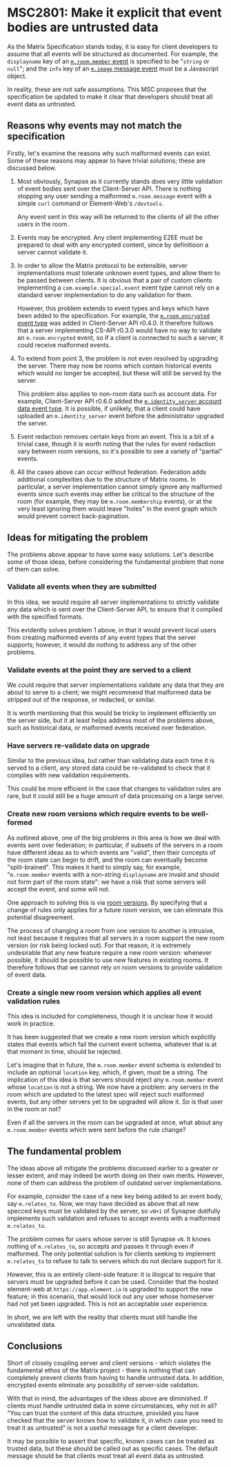 # MSC2801: Make it explicit that event bodies are untrusted data

As the Matrix Specification stands today, it is easy for client developers to
assume that all events will be structured as documented. For example, the
`displayname` key of an [`m.room.member`
event](https://matrix.org/docs/spec/client_server/r0.6.1#m-room-member) is
specified to be "`string` or `null`"; and the `info` key of an [`m.image`
message event](https://matrix.org/docs/spec/client_server/r0.6.1#m-image) must
be a Javascript object.

In reality, these are not safe assumptions. This MSC proposes that the
specification be updated to make it clear that developers should treat all
event data as untrusted.

## Reasons why events may not match the specification

Firstly, let's examine the reasons why such malformed events can exist. Some of
these reasons may appear to have trivial solutions; these are discussed below.

 1. Most obviously, Synapse as it currently stands does very little validation
    of event bodies sent over the Client-Server API. There is nothing stopping
    any user sending a malformed `m.room.message` event with a simple `curl`
    command or Element-Web's `/devtools`.

    Any event sent in this way will be returned to the clients of all the other
    users in the room.

 2. Events may be encrypted. Any client implementing E2EE must be prepared to
    deal with any encrypted content, since by definitioon a server cannot
    validate it.

 3. In order to allow the Matrix protocol to be extensible, server
    implementations must tolerate unknown event types, and allow them to be
    passed between clients. It is obvious that a pair of custom clients
    implementing a `com.example.special.event` event type cannot rely on a
    standard server implementation to do any validation for them.

    However, this problem extends to event types and keys which have been added
    to the specification. For example, the [`m.room.encrypted` event
    type](https://matrix.org/docs/spec/client_server/r0.6.1#m-room-encrypted)
    was added in Client-Server API r0.4.0. It therefore follows that a server
    implementing CS-API r0.3.0 would have no way to validate an
    `m.room.encrypted` event, so if a client is connected to such a server, it
    could receive malformed events.

 4. To extend from point 3, the problem is not even resolved by upgrading the
    server. There may now be rooms which contain historical events which would
    no longer be accepted, but these will still be served by the server.

    This problem also applies to non-room data such as account data. For
    example, Client-Server API r0.6.0 added the [`m.identity_server` account
    data event
    type](https://matrix.org/docs/spec/client_server/r0.6.1#m-identity-server).
    It is possible, if unlikely, that a client could have uploaded an
    `m.identity_server` event before the administrator upgraded the server.

 5. Event redaction removes certain keys from an event. This is a bit of a
    trivial case, though it is worth noting that the rules for event redaction
    vary between room versions, so it's possible to see a variety of "partial"
    events.

 6. All the cases above can occur without federation. Federation adds
    additional complexities due to the structure of Matrix rooms. In
    particular, a server implementation cannot simply ignore any malformed
    events since such events may either be critical to the structure of the
    room (for example, they may be `m.room.membership` events), or at the very
    least ignoring them would leave "holes" in the event graph which would
    prevent correct back-pagination.

## Ideas for mitigating the problem

The problems above appear to have some easy solutions. Let's describe some of
those ideas, before considering the fundamental problem that none of them can
solve.

### Validate all events when they are submitted

In this idea, we would require all server implementations to strictly validate
any data which is sent over the Client-Server API, to ensure that it complied
with the specified formats.

This evidently solves problem 1 above, in that it would prevent local users from
creating malformed events of any event types that the server supports; however,
it would do nothing to address any of the other problems.

### Validate events at the point they are served to a client

We could require that server implementations validate any data that they are
about to serve to a client; we might recommend that malformed data be stripped
out of the response, or redacted, or similar.

It is worth mentioning that this would be tricky to implement efficiently on
the server side, but it at least helps address most of the problems above, such
as historical data, or malformed events received over federation.

### Have servers re-validate data on upgrade

Similar to the previous idea, but rather than validating data each time it is
served to a client, any stored data could be re-validated to check that it
complies with new validation requirements.

This could be more efficient in the case that changes to validation rules are
rare, but it could still be a huge amount of data processing on a large server.

### Create new room versions which require events to be well-formed

As outlined above, one of the big problems in this area is how we deal with
events sent over federation; in particular, if subsets of the servers in a room
have different ideas as to which events are "valid", then their concepts of the
room state can begin to drift, and the room can eventually become
"split-brained". This makes it hard to simply say, for example,
"`m.room.member` events with a non-string `displayname` are invald and should
not form part of the room state": we have a risk that some servers will accept
the event, and some will not.

One approach to solving this is via [room
versions](https://matrix.org/docs/spec/index#room-versions). By specifying that
a change of rules only applies for a future room version, we can eliminate this
potential disagreement.

The process of changing a room from one version to another is intrusive, not
least because it requires that all servers in a room support the new room
version (or risk being locked out). For that reason, it is extremely
undesirable that any new feature require a new room version: whenever possible,
it should be possible to use new features in existing rooms. It therefore
follows that we cannot rely on room versions to provide validation of event
data.

### Create a single new room version which applies all event validation rules

This idea is included for completeness, though it is unclear how it would work
in practice.

It has been suggested that we create a new room version which explicitly states
that events which fail the current event schema, whatever that is at that
moment in time, should be rejected.

Let's imagine that in future, the `m.room.member` event schema is extended to
include an optional `location` key, which, if given, must be a string. The
implication of this idea is that servers should reject any `m.room.member`
event whose `location` is not a string. We now have a problem: any servers in
the room which are updated to the latest spec will reject such malformed
events, but any other servers yet to be upgraded will allow it. So is that user
in the room or not?

Even if all the servers in the room can be upgraded at once, what about any
`m.room.member` events which were sent before the rule change?

## The fundamental problem

The ideas above all mitigate the problems discussed earlier to a greater or
lesser extent, and may indeed be worth doing on their own merits. However, none
of them can address the problem of outdated server implementations.

For example, consider the case of a new key being added to an event body, say
`m.relates_to`. Now, we may have decided as above that all new specced keys
must be validated by the server, so `vN+1` of Synapse dutifully implements such
validation and refuses to accept events with a malformed `m.relates_to`.

The problem comes for users whose server is still Synapse `vN`. It knows
nothing of `m.relates_to`, so accepts and passes it through even if
malformed. The only potential solution is for clients seeking to implement
`m.relates_to` to refuse to talk to servers which do not declare support for
it.

However, this is an entirely client-side feature: it is illogical to require
that servers must be upgraded before it can be used. Consider that the hosted
element-web at `https://app.element.io` is upgraded to support the new feature;
in this scenario, that would lock out any user whose homeserver had not yet
been upgraded. This is not an acceptable user experience.

In short, we are left with the reality that clients must still handle the
unvalidated data.

## Conclusions

Short of closely coupling server and client versions - which violates the
fundamental ethos of the Matrix project - there is nothing that can completely
prevent clients from having to handle untrusted data. In addition, encrypted
events eliminate any possibility of server-side validation.

With that in mind, the advantages of the ideas above are diminished. If clients
must handle untrusted data in some circumstances, why not in all? "You can
trust the content of this data structure, provided you have checked that the
server knows how to validate it, in which case you need to treat it as
untrusted" is not a useful message for a client developer.

It may be possible to assert that specific, known cases can be treated as
trusted data, but these should be called out as specific cases. The default
message should be that clients must treat all event data as untrusted.

